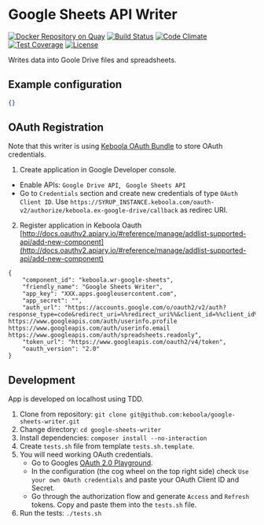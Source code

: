 # Google Sheets API Writer

[![Docker Repository on Quay](https://quay.io/repository/keboola/google-sheets-writer/status "Docker Repository on Quay")](https://quay.io/repository/keboola/google-sheets-writer)
[![Build Status](https://travis-ci.org/keboola/google-sheets-writer.svg?branch=master)](https://travis-ci.org/keboola/google-sheets-writer)
[![Code Climate](https://codeclimate.com/github/keboola/google-sheets-writer/badges/gpa.svg)](https://codeclimate.com/github/keboola/google-sheets-writer)
[![Test Coverage](https://codeclimate.com/github/keboola/google-sheets-writer/badges/coverage.svg)](https://codeclimate.com/github/keboola/google-sheets-writer/coverage)
[![License](https://img.shields.io/badge/license-MIT-blue.svg)](https://github.com/keboola/google-sheets-writer/blob/master/LICENSE.md)

Writes data into Goole Drive files and spreadsheets.

## Example configuration

```json
{}
```

## OAuth Registration

Note that this writer is using [Keboola OAuth Bundle](https://github.com/keboola/oauth-v2-bundle) to store OAuth credentials.

1. Create application in Google Developer console.

- Enable APIs: `Google Drive API`, ` Google Sheets API`
- Go to `Credentials` section and create new credentials of type `OAuth Client ID`. Use `https://SYRUP_INSTANCE.keboola.com/oauth-v2/authorize/keboola.ex-google-drive/callback` as redirec URI.

2. Register application in Keboola Oauth [http://docs.oauthv2.apiary.io/#reference/manage/addlist-supported-api/add-new-component](http://docs.oauthv2.apiary.io/#reference/manage/addlist-supported-api/add-new-component)


```
{ 
    "component_id": "keboola.wr-google-sheets",
    "friendly_name": "Google Sheets Writer",
    "app_key": "XXX.apps.googleusercontent.com",
    "app_secret": "",
    "auth_url": "https://accounts.google.com/o/oauth2/v2/auth?response_type=code&redirect_uri=%%redirect_uri%%&client_id=%%client_id%%&access_type=offline&prompt=consent&scope=https://www.googleapis.com/auth/drive https://www.googleapis.com/auth/userinfo.profile https://www.googleapis.com/auth/userinfo.email https://www.googleapis.com/auth/spreadsheets.readonly",
    "token_url": "https://www.googleapis.com/oauth2/v4/token",
    "oauth_version": "2.0"
}
```

## Development

App is developed on localhost using TDD.

1. Clone from repository: `git clone git@github.com:keboola/google-sheets-writer.git`
2. Change directory: `cd google-sheets-writer`
3. Install dependencies: `composer install --no-interaction`
4. Create `tests.sh` file from template `tests.sh.template`. 
5. You will need working OAuth credentials. 
    - Go to Googles [OAuth 2.0 Playground](https://developers.google.com/oauthplayground). 
    - In the configuration (the cog wheel on the top right side) check `Use your own OAuth credentials` and paste your OAuth Client ID and Secret.
    - Go through the authorization flow and generate `Access` and `Refresh` tokens. Copy and paste them into the `tests.sh` file.    
6. Run the tests: `./tests.sh`
